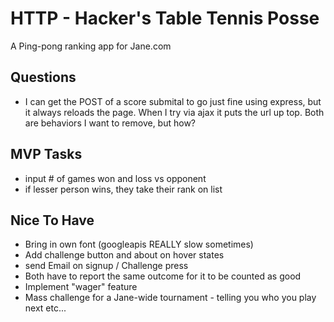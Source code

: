 HTTP - Hacker's Table Tennis Posse
=======================
A Ping-pong ranking app for Jane.com



Questions
-----------------
- I can get the POST of a score submital to go just fine using express, but it always reloads the page.  When I try via ajax it puts the url up top.  Both are behaviors I want to remove, but how?

MVP Tasks
-----------------
- input # of games won and loss vs opponent
- if lesser person wins, they take their rank on list



Nice To Have
-----------------
- Bring in own font (googleapis REALLY slow sometimes)
- Add challenge button and about on hover states
- send Email on signup / Challenge press
- Both have to report the same outcome for it to be counted as good
- Implement "wager" feature
- Mass challenge for a Jane-wide tournament - telling you who you play next etc...

